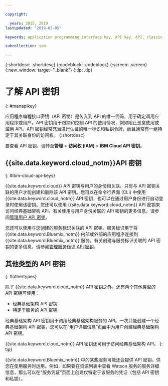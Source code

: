```yaml
---

copyright:

  years: 2015, 2019
lastupdated: "2019-03-05"

keywords: application programming interface key, API key, API, classic infrastructure API key, IBM Cloud API key

subcollection: iam

---
```


{:shortdesc: .shortdesc}
{:codeblock: .codeblock}
{:screen: .screen}
{:new_window: target="_blank"}
{:tip: .tip}

# 了解 API 密钥
{: #manapikey}

应用程序编程接口密钥（API 密钥）是传入到 API 的唯一代码，用于确定调用应用程序或用户。API 密钥用于跟踪和控制 API 的使用情况，例如阻止恶意使用或滥用 API。API 密钥经常充当进行认证的唯一标识和私钥令牌，而且通常有一组特定于其关联身份的访问权。
{:shortdesc}

要查看 API 密钥，请转至**管理** > **访问权 (IAM)** > **IBM Cloud API 密钥**。

## {{site.data.keyword.cloud_notm}}API 密钥
{: #ibm-cloud-api-keys}

{{site.data.keyword.cloud}} API 密钥与用户的身份相关联。只有与 API 密钥关联的用户才能创建和删除该 API 密钥。您可以在命令行界面 (CLI) 中使用 {{site.data.keyword.cloud_notm}} API 密钥，也可以在通过用户身份进行自动登录时使用该密钥。您还可以使用 {{site.data.keyword.cloud_notm}} API 密钥来访问经典基础架构 API。有关使用与用户身份关联的 API 密钥的更多信息，请参阅[管理用户 API 密钥](/docs/iam?topic=iam-userapikey#userapikey)。

您还可以使用与您创建的服务标识关联的 API 密钥。服务标识用于将 {{site.data.keyword.Bluemix_notm}} 内部或外部的应用程序连接到 {{site.data.keyword.Bluemix_notm}} 服务。有关创建与服务标识关联的 API 密钥的更多信息，请参阅[管理服务标识 API 密钥](/docs/iam?topic=iam-serviceidapikeys#serviceidapikeys)。

## 其他类型的 API 密钥
{: #othertypes}

除了 {{site.data.keyword.cloud_notm}} API 密钥之外，还有两个其他类型的 API 密钥可使用：

* 经典基础架构 API 密钥
* 特定于服务的 API 密钥

经典基础架构 API 密钥用于调用经典基础架构服务的 API。一次只能创建一个经典基础架构 API 密钥。您可以在“用户详细信息”页面中为用户创建经典基础架构 API 密钥。

{{site.data.keyword.cloud_notm}} API 密钥还可用于访问经典基础架构 API。
{: tip}

{{site.data.keyword.Bluemix_notm}} 中的某些服务可能还会提供 API 密钥，供您在使用服务时运用。例如，如果要在资源列表中查看 Watson 服务的服务详细信息，那么可以在“服务凭证”页面上创建仅特定于该服务的凭证（包括 API 密钥和私钥）。
